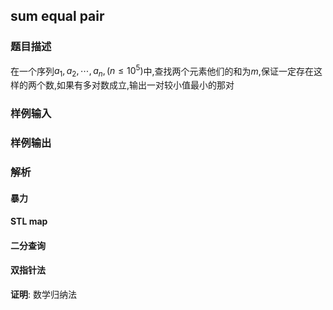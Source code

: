 ## sum equal pair

### 题目描述

在一个序列$a_1,a_2,\cdots,a_n,(n \leqslant 10^5)$中,查找两个元素他们的和为$m$,保证一定存在这样的两个数,如果有多对数成立,输出一对较小值最小的那对

### 样例输入

### 样例输出


### 解析

#### 暴力

#### STL map

#### 二分查询

#### 双指针法


**证明**: 数学归纳法


